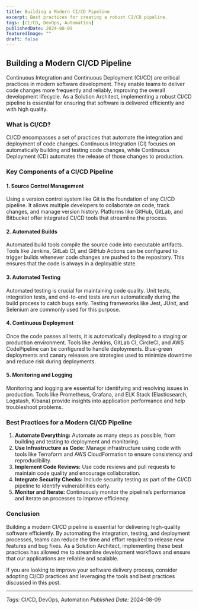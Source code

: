 ```yaml
---
title: Building a Modern CI/CD Pipeline
excerpt: Best practices for creating a robust CI/CD pipeline.
tags: [CI/CD, DevOps, Automation]
publishedDate: 2024-08-09
featuredImage: ""
draft: false
---
```


## Building a Modern CI/CD Pipeline

Continuous Integration and Continuous Deployment (CI/CD) are critical practices in modern software development. They enable teams to deliver code changes more frequently and reliably, improving the overall development lifecycle. As a Solution Architect, implementing a robust CI/CD pipeline is essential for ensuring that software is delivered efficiently and with high quality.

### What is CI/CD?

CI/CD encompasses a set of practices that automate the integration and deployment of code changes. Continuous Integration (CI) focuses on automatically building and testing code changes, while Continuous Deployment (CD) automates the release of those changes to production.

### Key Components of a CI/CD Pipeline

#### 1. Source Control Management

Using a version control system like Git is the foundation of any CI/CD pipeline. It allows multiple developers to collaborate on code, track changes, and manage version history. Platforms like GitHub, GitLab, and Bitbucket offer integrated CI/CD tools that streamline the process.

#### 2. Automated Builds

Automated build tools compile the source code into executable artifacts. Tools like Jenkins, GitLab CI, and GitHub Actions can be configured to trigger builds whenever code changes are pushed to the repository. This ensures that the code is always in a deployable state.

#### 3. Automated Testing

Automated testing is crucial for maintaining code quality. Unit tests, integration tests, and end-to-end tests are run automatically during the build process to catch bugs early. Testing frameworks like Jest, JUnit, and Selenium are commonly used for this purpose.

#### 4. Continuous Deployment

Once the code passes all tests, it is automatically deployed to a staging or production environment. Tools like Jenkins, GitLab CI, CircleCI, and AWS CodePipeline can be configured to handle deployments. Blue-green deployments and canary releases are strategies used to minimize downtime and reduce risk during deployments.

#### 5. Monitoring and Logging

Monitoring and logging are essential for identifying and resolving issues in production. Tools like Prometheus, Grafana, and ELK Stack (Elasticsearch, Logstash, Kibana) provide insights into application performance and help troubleshoot problems.

### Best Practices for a Modern CI/CD Pipeline

1. **Automate Everything:** Automate as many steps as possible, from building and testing to deployment and monitoring.
2. **Use Infrastructure as Code:** Manage infrastructure using code with tools like Terraform and AWS CloudFormation to ensure consistency and reproducibility.
3. **Implement Code Reviews:** Use code reviews and pull requests to maintain code quality and encourage collaboration.
4. **Integrate Security Checks:** Include security testing as part of the CI/CD pipeline to identify vulnerabilities early.
5. **Monitor and Iterate:** Continuously monitor the pipeline’s performance and iterate on processes to improve efficiency.

### Conclusion

Building a modern CI/CD pipeline is essential for delivering high-quality software efficiently. By automating the integration, testing, and deployment processes, teams can reduce the time and effort required to release new features and bug fixes. As a Solution Architect, implementing these best practices has allowed me to streamline development workflows and ensure that our applications are reliable and scalable.

If you are looking to improve your software delivery process, consider adopting CI/CD practices and leveraging the tools and best practices discussed in this post.

---

*Tags:* CI/CD, DevOps, Automation
*Published Date:* 2024-08-09
